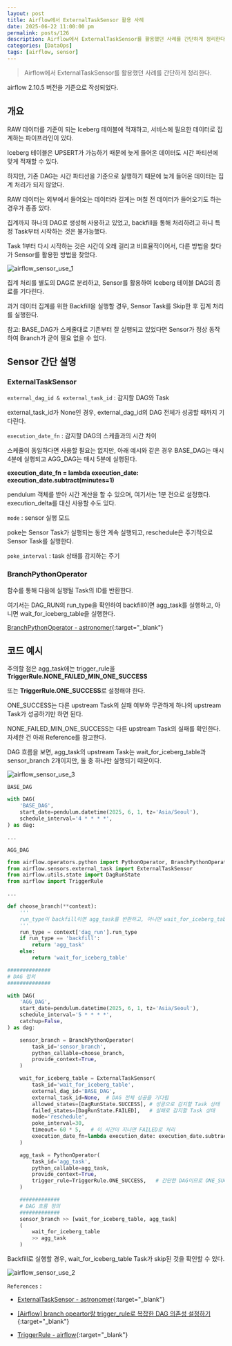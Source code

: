 ```yaml
---
layout: post
title: Airflow에서 ExternalTaskSensor 활용 사례
date: 2025-06-22 11:00:00 pm
permalink: posts/126
description: Airflow에서 ExternalTaskSensor를 활용했던 사례를 간단하게 정리한다.
categories: [DataOps]
tags: [airflow, sensor]
---
```


> Airflow에서 ExternalTaskSensor를 활용했던 사례를 간단하게 정리한다.   

airflow 2.10.5 버전을 기준으로 작성되었다.

## 개요

RAW 데이터를 기준이 되는 Iceberg 테이블에 적재하고, 서비스에 필요한 데이터로 집계하는 파이프라인이 있다.

Iceberg 테이블은 UPSERT가 가능하기 때문에 늦게 들어온 데이터도 시간 파티션에 맞게 적재할 수 있다.

하지만, 기존 DAG는 시간 파티션을 기준으로 실행하기 때문에 늦게 들어온 데이터는 집계 처리가 되지 않았다.

RAW 데이터는 외부에서 들어오는 데이터라 길게는 며칠 전 데이터가 들어오기도 하는 경우가 종종 있다.

집계까지 하나의 DAG로 생성해 사용하고 있었고, backfill을 통해 처리하려고 하니 특정 Task부터 시작하는 것은 불가능했다.

Task 1부터 다시 시작하는 것은 시간이 오래 걸리고 비효율적이어서, 다른 방법을 찾다가 Sensor를 활용한 방법을 찾았다.

![airflow_sensor_use_1]({{site.baseurl}}/assets/img/dataops/airflow_sensor_use_1.png)

집계 처리를 별도의 DAG로 분리하고, Sensor를 활용하여 Iceberg 테이블 DAG의 종료를 기다린다.

과거 데이터 집계를 위한 Backfill을 실행할 경우, Sensor Task를 Skip한 후 집계 처리를 실행한다.

참고: BASE_DAG가 스케줄대로 기존부터 잘 실행되고 있었다면 Sensor가 정상 동작하여 Branch가 굳이 필요 없을 수 있다.

## Sensor 간단 설명

### ExternalTaskSensor

`external_dag_id & external_task_id` : 감지할 DAG와 Task

external_task_id가 None인 경우, external_dag_id의 DAG 전체가 성공할 때까지 기다린다.

`execution_date_fn` : 감지할 DAG의 스케줄과의 시간 차이

스케줄이 동일하다면 사용할 필요는 없지만, 아래 예시와 같은 경우 BASE_DAG는 매시 4분에 실행되고 AGG_DAG는 매시 5분에 실행된다.

**execution_date_fn = lambda execution_date: execution_date.subtract(minutes=1)**

pendulum 객체를 받아 시간 계산을 할 수 있으며, 여기서는 1분 전으로 설정했다. execution_delta를 대신 사용할 수도 있다.

`mode` : sensor 실행 모드

poke는 Sensor Task가 실행되는 동안 계속 실행되고, reschedule은 주기적으로 Sensor Task를 실행한다.

`poke_interval` : task 상태를 감지하는 주기

### BranchPythonOperator

함수를 통해 다음에 실행될 Task의 ID를 반환한다.

여기서는 DAG_RUN의 run_type을 확인하여 backfill이면 agg_task를 실행하고, 아니면 wait_for_iceberg_table을 실행한다.

[BranchPythonOperator - astronomer](https://registry.astronomer.io/providers/apache-airflow/versions/2.10.5/modules/BranchPythonOperator){:target="_blank"}

## 코드 예시

주의할 점은 agg_task에는 trigger_rule을 **TriggerRule.NONE_FAILED_MIN_ONE_SUCCESS** 

또는 **TriggerRule.ONE_SUCCESS**로 설정해야 한다.

ONE_SUCCESS는 다른 upstream Task의 실패 여부와 무관하게 하나의 upstream Task가 성공하기만 하면 된다.

NONE_FAILED_MIN_ONE_SUCCESS는 다른 upstream Task의 실패를 확인한다. 자세한 건 아래 Reference를 참고한다.

DAG 흐름을 보면, agg_task의 upstream Task는 wait_for_iceberg_table과 sensor_branch 2개이지만, 둘 중 하나만 실행되기 때문이다.

![airflow_sensor_use_3]({{site.baseurl}}/assets/img/dataops/airflow_sensor_use_3.png)

`BASE_DAG`

```python
with DAG(
    'BASE_DAG',
    start_date=pendulum.datetime(2025, 6, 1, tz='Asia/Seoul'),
    schedule_interval='4 * * * *',
) as dag:

...
```

`AGG_DAG`

```python
from airflow.operators.python import PythonOperator, BranchPythonOperator
from airflow.sensors.external_task import ExternalTaskSensor
from airflow.utils.state import DagRunState
from airflow import TriggerRule

...

def choose_branch(**context):
    '''
    run_type이 backfill이면 agg_task를 반환하고, 아니면 wait_for_iceberg_table을 반환한다.
    '''
    run_type = context['dag_run'].run_type
    if run_type == 'backfill':
        return 'agg_task'
    else:
        return 'wait_for_iceberg_table'

##############
# DAG 정의
##############

with DAG(
    'AGG_DAG',
    start_date=pendulum.datetime(2025, 6, 1, tz='Asia/Seoul'),
    schedule_interval='5 * * * *',
    catchup=False,
) as dag:

    sensor_branch = BranchPythonOperator(
        task_id='sensor_branch',
        python_callable=choose_branch,
        provide_context=True,
    )

    wait_for_iceberg_table = ExternalTaskSensor(
        task_id='wait_for_iceberg_table',
        external_dag_id='BASE_DAG',
        external_task_id=None,  # DAG 전체 성공을 기다림
        allowed_states=[DagRunState.SUCCESS], # 성공으로 감지할 Task 상태
        failed_states=[DagRunState.FAILED],   # 실패로 감지할 Task 상태
        mode='reschedule',
        poke_interval=30,
        timeout= 60 * 5,   # 이 시간이 지나면 FAILED로 처리
        execution_date_fn=lambda execution_date: execution_date.subtract(minutes=1),
    )

    agg_task = PythonOperator(
        task_id='agg_task',
        python_callable=agg_task,
        provide_context=True,
        trigger_rule=TriggerRule.ONE_SUCCESS,   # 간단한 DAG이므로 ONE_SUCCESS로 설정하였다.
    )

    #############
    # DAG 흐름 정의
    #############
    sensor_branch >> [wait_for_iceberg_table, agg_task]
    (
        wait_for_iceberg_table
        >> agg_task
    )

```

Backfill로 실행할 경우, wait_for_iceberg_table Task가 skip된 것을 확인할 수 있다.

![airflow_sensor_use_2]({{site.baseurl}}/assets/img/dataops/airflow_sensor_use_2.png)


`References` : 

* [ExternalTaskSensor - astronomer](https://registry.astronomer.io/providers/apache-airflow/versions/2.10.5/modules/ExternalTaskSensor){:target="_blank"}

* [[Airflow] branch opeartor랑 trigger_rule로 복잡한 DAG 의존성 설정하기](https://velog.io/@leesh970930/Airflow-branch-opeartor%EB%9E%91-triggerrule%EB%A1%9C-%EB%B3%B5%EC%9E%A1%ED%95%9C-DAG-%EC%9D%98%EC%A1%B4%EC%84%B1-%EC%84%A4%EC%A0%95%ED%95%98%EA%B8%B0){:target="_blank"}

* [TriggerRule - airflow](https://airflow.apache.org/docs/apache-airflow/2.10.5/core-concepts/dags.html#trigger-rules){:target="_blank"}